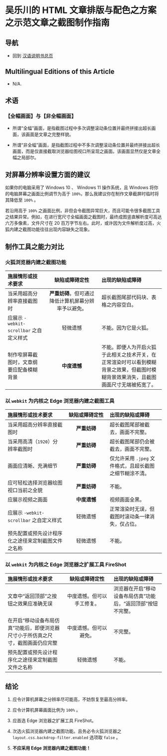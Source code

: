 <link rel="stylesheet" href="../../../源代码/发布的源代码/文章排版与配色方案集/层叠样式表/wulechuan-styles-for-html-via-markdown--vscode.default.min.css">

# 吴乐川的 HTML 文章排版与配色之方案之示范文章之截图制作指南

## 导航

- 回到 [汉语说明书总页](../../../ReadMe.md)


## Multilingual Editions of this Article

- N/A.

## 术语

### 【全幅画面】与【非全幅画面】

-   所谓“全幅”画面，是指截图过程中多次调整滚动条位置并最终拼接出超长画面，该画面是文章之完整样貌。

-   所谓“非全幅”画面，是指截图过程中不多次调整滚动条位置并最终拼接出超长画面，而是仅直接截取浏览器绘图视口所呈现之画面。该画面显然仅是文章全幅之局部尔。


## 对屏幕分辨率设置方面的建议

如果你的电脑采用了 Windows 10 、 Windows 11 操作系统，且 Windows 将你的电脑屏幕之画面比例调节为高于 `100%`，那么我建议你在制作文章截屏时临时将其降低至 `100%` 。

若沿用高于 `100%` 之画面比例，非但会令截图异常巨大，而且可能令很多截图工具之结果异常。例如，在进行宽尺寸全幅画面之截图时，最终成图竖直解析度可高达六万多像素，文件尺寸在 20 百万字节左右。此时，或许因为文件解析度过高，火狐内建之截图功能往往出现内容缺失之现象。


## 制作工具之能力对比

### 火狐浏览器内建之截图功能

| 施展情形或技术要求 | <span style="display: inline-block; width: 7.5em">缺陷或障碍定性</span> | 出现的缺陷或障碍 |
| :----- | :-----: | :----- |
| 当采用超高分辨率直接截图时 | **严重妨碍**。但可通过降低计算机屏幕分辨率予以避免。 | 超长截图尾部代码块、表格之内容空白。 |
| 应展示 `-webkit-scrollbar` 之自定义样式 | 轻微遗憾 | 不能。因为它是火狐。 |
| 制作窄屏幕截图时，文章纲要应配备模糊背景 | **中度遗憾** | 不能。即便人为开启火狐于此相关之技术开关，在正常渲染时可以看到模糊背景之效果，但截图时模糊背景效果消失，且截图画面尺寸无端被拓宽了。 |

### 以 `webkit` 为内核之 Edge 浏览器**内建**之截图工具

| 施展情形或技术要求 | <span style="display: inline-block; width: 7.5em">缺陷或障碍定性</span> | 出现的缺陷或障碍 |
| :----- | :-----: | :----- |
| 当采用超高分辨率直接截图时 | **严重妨碍** | 超长截图尾部被截去，画面不完整。 |
| 当采用高清（`1920`）分辨率截图时 | **严重妨碍** | 超长截图尾部仍会被截去，画面不完整。 |
| 画面应清晰、充满细节 | **严重妨碍** | 仅允许采用 `.jpeg` 文件格式，且超长截图之细节糊涂不清。 |
| 应可轻松选择浏览器绘图视口当前之全貌 | **严重妨碍** | 不能。 |
| 应展示视频之画面 | **中度遗憾** | 视频画面全黑。 |
| 应展示 `-webkit-scrollbar` 之自定义样式 | 轻微遗憾 | 正常渲染时无误，但截图时滚动条一律消失，仅占位。 |
| 预先配置或预先设计程序化之途径来定制截图文件之名称 | 轻微遗憾 | 不能。 |

### 以 `webkit` 为内核之 Edge 浏览器之**扩展工具 FireShot**

| 施展情形或技术要求 | <span style="display: inline-block; width: 7.5em">缺陷或障碍定性</span> | 出现的缺陷或障碍 |
| :----- | :-----: | :----- |
| 文章中“返回顶部”之按钮之效果应准确无误 | 中度遗憾。但可以手工修复。 | 浏览器在开启“移动设备布局仿真”功能后，“返回顶部”按钮不完整。 |
| 在开启“移动设备布局仿真”功能后，即便浏览器尺寸小于所仿真之尺寸，截图画面仍应完整 | 中度遗憾。但可以避免。 | 不完整。 |
| 预先配置或预先设计程序化之途径来定制截图文件之名称 | 轻微遗憾 | 不能。 |

## 结论

1.  应令计算机屏幕之分辨率尽可能高，不妨恢复至最高分辨率。

1.  应令计算机屏幕画面比例为 `100%` 。

1.  应首选 Edge 浏览器之扩展工具 FireShot。

1.  次选火狐浏览器内建之截图功能。且务必令火狐浏览器之 `layout.css.backdrop-filter.enabled` 选项取 `false` 。

1.  **不应采用 Edge 浏览器内建之截图功能！**
